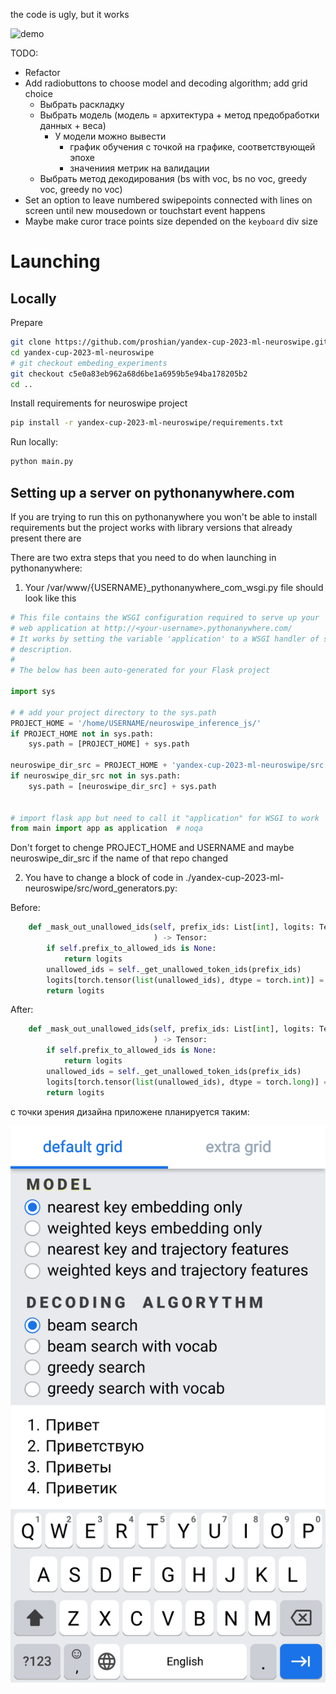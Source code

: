 the code is ugly, but it works

![demo](https://github.com/proshian/neuroswipe/assets/98213116/0af050e7-2e2c-4502-a498-376bd4eb3f0e)

TODO:
* Refactor
* Add radiobuttons to choose model and decoding algorithm; add grid choice
    * Выбрать раскладку
    * Выбрать модель (модель = архитектура + метод предобработки данных + веса)
        * У модели можно вывести
            * график обучения с точкой на графике, соответствующей эпохе
            * значениия метрик на валидации
    * Выбрать метод декодирования (bs with voc, bs no voc, greedy voc, greedy no voc)
* Set an option to leave numbered swipepoints connected with lines on screen until new  mousedown or touchstart event happens
* Maybe make curor trace points size depended on the `keyboard` div size 

# Launching

## Locally

Prepare
``` sh
git clone https://github.com/proshian/yandex-cup-2023-ml-neuroswipe.git
cd yandex-cup-2023-ml-neuroswipe
# git checkout embeding_experiments
git checkout c5e0a83eb962a68d6be1a6959b5e94ba178205b2
cd ..
```

Install requirements for neuroswipe project
``` sh 
pip install -r yandex-cup-2023-ml-neuroswipe/requirements.txt
```


Run locally: 

``` sh
python main.py
```

## Setting up a server on pythonanywhere.com

If you are trying to run this on pythonanywhere you won't be able to install requirements but the project works with library versions that already present there are

There are two extra steps that you need to do when launching in pythonanywhere: 

1. Your /var/www/{USERNAME}_pythonanywhere_com_wsgi.py file should look like this
``` python
# This file contains the WSGI configuration required to serve up your
# web application at http://<your-username>.pythonanywhere.com/
# It works by setting the variable 'application' to a WSGI handler of some
# description.
#
# The below has been auto-generated for your Flask project

import sys

# # add your project directory to the sys.path
PROJECT_HOME = '/home/USERNAME/neuroswipe_inference_js/'
if PROJECT_HOME not in sys.path:
    sys.path = [PROJECT_HOME] + sys.path

neuroswipe_dir_src = PROJECT_HOME + 'yandex-cup-2023-ml-neuroswipe/src'
if neuroswipe_dir_src not in sys.path:
    sys.path = [neuroswipe_dir_src] + sys.path


# import flask app but need to call it "application" for WSGI to work
from main import app as application  # noqa
```

Don't forget to chenge PROJECT_HOME and USERNAME and maybe neuroswipe_dir_src if the name of that repo changed


2. You have to change a block of code in ./yandex-cup-2023-ml-neuroswipe/src/word_generators.py:

Before:
``` python
    def _mask_out_unallowed_ids(self, prefix_ids: List[int], logits: Tensor
                                ) -> Tensor:
        if self.prefix_to_allowed_ids is None:
            return logits
        unallowed_ids = self._get_unallowed_token_ids(prefix_ids)
        logits[torch.tensor(list(unallowed_ids), dtype = torch.int)] = float('-inf')
        return logits
```

After:
``` python
    def _mask_out_unallowed_ids(self, prefix_ids: List[int], logits: Tensor
                                ) -> Tensor:
        if self.prefix_to_allowed_ids is None:
            return logits
        unallowed_ids = self._get_unallowed_token_ids(prefix_ids)
        logits[torch.tensor(list(unallowed_ids), dtype = torch.long)] = float('-inf')
        return logits
```


с точки зрения дизайна приложене планируется таким:

![design](design_idea.svg)